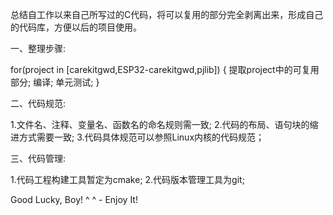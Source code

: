 总结自工作以来自己所写过的C代码，将可以复用的部分完全剥离出来，形成自己的代码库，方便以后的项目使用。


一、整理步骤:

for(project in [carekitgwd,ESP32-carekitgwd,pjlib]) {
    提取project中的可复用部分;
    编译;
    单元测试;
}

二、代码规范:

1.文件名、注释、变量名、函数名的命名规则需一致;
2.代码的布局、语句块的缩进方式需要一致;
3.代码具体规范可以参照Linux内核的代码规范；

三、代码管理:

1.代码工程构建工具暂定为cmake;
2.代码版本管理工具为git;


Good Lucky, Boy!  ^ ^
                   - 
Enjoy It!
